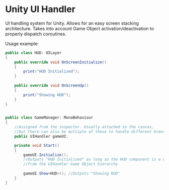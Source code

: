 # Unity UI Handler

UI handling system for Unity. Allows for an easy screen stacking architecture. Takes into account Game Object activation/deactivation to properly dispatch coroutines.

Usage example:

```csharp
public class HUD: UILayer
{
    public override void OnScreenInitialize()
    {
        print("HUD Initialized");
    }
    
    public override void OnScreenUp()
    {
        print("Showing HUD");
    }
}


public class GameManager: MonoBehaviour
{
    //Assigned from the inspector. Usually attached to the canvas,
    //but there can also be multiple of these to handle different branches of the UI if necessary
    public UIHandler gameUI;

    private void Start()
    {
        gameUI.Initialize(); 
        //Outputs "HUD Initialized" as long as the HUD component is a child
        //from the UIHandler Game Object hierarchy
        
        gameUI.Show<HUD>(); //Outputs "Showing HUD"
    }
}
```
